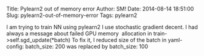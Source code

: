 Title: Pylearn2 out of memory error
Author: SM!
Date: 2014-08-14 18:51:00
Slug: pylearn2-out-of-memory-error
Tags: pylearn2

I am trying to train NN using pylearn2
I use stochastic gradient decent.
I had always a message about failed GPU memory&nbsp; allocation in
train->self.sgd_update(*batch)
To fix it, I reduced size of the batch in yaml-config:
batch_size: 200
was replaced by
batch_size: 100

</div>